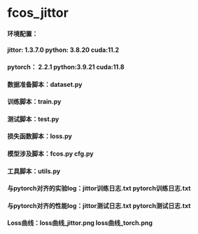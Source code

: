 # fcos_jittor
#### **环境配置：**

#### **jittor:  1.3.7.0                                python: 3.8.20                cuda:11.2**            

#### **pytorch： 2.2.1                            python:3.9.21                     cuda:11.8**

#### **数据准备脚本：dataset.py**

#### **训练脚本：train.py**

#### **测试脚本：test.py**

#### **损失函数脚本：loss.py**

#### **模型涉及脚本：fcos.py   cfg.py**

#### **工具脚本：utils.py**

#### **与pytorch对齐的实验log：jittor训练日志.txt   pytorch训练日志.txt**

#### **与pytorch对齐的性能log：jittor测试日志.txt   pytorch测试日志.txt**

#### **Loss曲线：loss曲线\_jittor.png     loss曲线\_torch.png**
